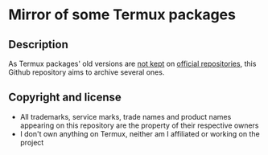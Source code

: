 Mirror of some Termux packages
==============================

Description
-----------
As Termux packages' old versions are [not kept](https://www.reddit.com/r/termux/comments/rjwzia/is_there_a_way_to_download_specific_package/) on [official repositories](https://packages.termux.dev/), this Github repository aims to archive several ones.


Copyright and license
---------------------
* All trademarks, service marks, trade names and product names appearing on this repository are the property of their respective owners 
* I don't own anything on Termux, neither am I affiliated or working on the project